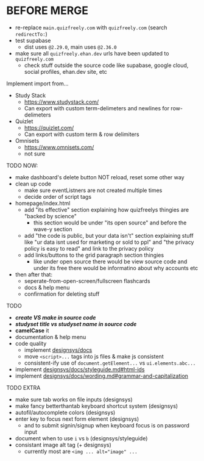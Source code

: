 # BEFORE MERGE
 - re-replace `main.quizfreely.com` with `quizfreely.com` (search `redirectTo:`)
 - test supabase
   - dist uses `@2.29.0`, main uses `@2.36.0`
 - make sure all `quizfreely.ehan.dev` urls have been updated to `quizfreely.com`
   - check stuff outside the source code like supabase, google cloud, social profiles, ehan.dev site, etc

Implement import from...

- Study Stack
  - https://www.studystack.com/
  - Can export with custom term-delimeters and newlines for row-delimeters
- Quizlet
  - https://quizlet.com/
  - Can export with custom term & row delimiters
- Omnisets
  - https://www.omnisets.com/
  - not sure

TODO NOW:

- make dashboard's delete button NOT reload, reset some other way
- clean up code
  - make sure eventListners are not created multiple times
  - decide order of script tags
- homepage/index.html
  - add "its effective" section explaining how quizfreelys thingies are "backed by science"
    - this section would be under "its open source" and before the wave-y section
  - add "the code is public, but your data isn't" section explaining stuff like "ur data isnt used for marketing or sold to ppl" and "the privacy policy is easy to read" and link to the privacy policy
  - add links/buttons to the grid paragraph section thingies
    - like under open source there would be view source code and under its free there would be informatino about why accounts etc
- then after that:
  - seperate-from-open-screen/fullscreen flashcards
  - docs & help menu
  - confirmation for deleting stuff

TODO

- **_create VS make in source code_**
- **_studyset title vs studyset name in source code_**
- **camelCase** it
- documentation & help menu
- code quality
  - implement [designsys/docs](https://codeberg.org/ehanahamed/designsys/src/branch/main/docs/)
  - move `<script>...` tags into js files & make js consistent
  - consistent-ify use of `document.getElement...` vs `ui.elements.abc...`
- implement [designsys/docs/styleguide.md#html-ids](https://codeberg.org/ehanahamed/designsys/src/branch/main/docs/styleguide.md#html-ids)
- implement [designsys/docs/wording.md#grammar-and-capitalization](https://codeberg.org/ehanahamed/designsys/src/branch/main/docs/wording.md#grammar-and-capitalization)

TODO EXTRA

- make sure tab works on file inputs (designsys)
- make fancy betterthantab keyboard shortcut system (designsys)
- autofil/autocomplete colors (designsys)
- enter key to focus next form element (designsys)
  - and to submit signin/signup when keyboard focus is on password input
- document when to use `i` vs `b` (designsys/styleguide)
- consistant image alt tag (+ designsys)
  - currently most are `<img ... alt="image" ...`
